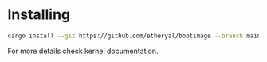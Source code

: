 # Installing
```bash
cargo install --git https://github.com/etheryal/bootimage --branch main
```

For more details check kernel documentation.